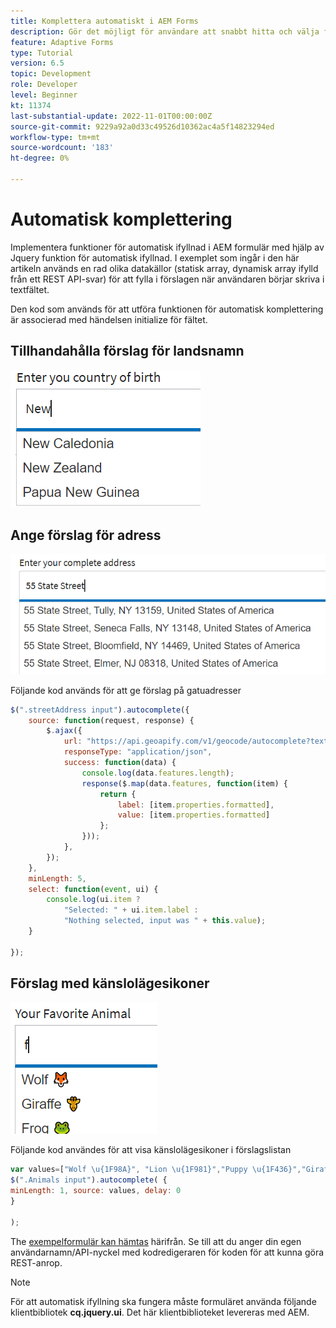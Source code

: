 ```yaml
---
title: Komplettera automatiskt i AEM Forms
description: Gör det möjligt för användare att snabbt hitta och välja från en ifylld lista med värden när de skriver, med hjälp av sökning och filtrering.
feature: Adaptive Forms
type: Tutorial
version: 6.5
topic: Development
role: Developer
level: Beginner
kt: 11374
last-substantial-update: 2022-11-01T00:00:00Z
source-git-commit: 9229a92a0d33c49526d10362ac4a5f14823294ed
workflow-type: tm+mt
source-wordcount: '183'
ht-degree: 0%

---
```


# Automatisk komplettering

Implementera funktioner för automatisk ifyllnad i AEM formulär med hjälp av Jquery funktion för automatisk ifyllnad.
I exemplet som ingår i den här artikeln används en rad olika datakällor (statisk array, dynamisk array ifylld från ett REST API-svar) för att fylla i förslagen när användaren börjar skriva i textfältet.

Den kod som används för att utföra funktionen för automatisk komplettering är associerad med händelsen initialize för fältet.


## Tillhandahålla förslag för landsnamn

![landsförslag](assets/auto-complete1.png)

## Ange förslag för adress

![landsförslag](assets/auto-complete2.png)

Följande kod används för att ge förslag på gatuadresser

```javascript
$(".streetAddress input").autocomplete({
    source: function(request, response) {
        $.ajax({
            url: "https://api.geoapify.com/v1/geocode/autocomplete?text=" + request.term + "&apiKey=Your API Key", //please get your own API key with geoapify.com
            responseType: "application/json",
            success: function(data) {
                console.log(data.features.length);
                response($.map(data.features, function(item) {
                    return {
                        label: [item.properties.formatted],
                        value: [item.properties.formatted]
                    };
                }));
            },
        });
    },
    minLength: 5,
    select: function(event, ui) {
        console.log(ui.item ?
            "Selected: " + ui.item.label :
            "Nothing selected, input was " + this.value);
    }

});
```

## Förslag med känslolägesikoner

![landsförslag](assets/auto-complete3.png)

Följande kod användes för att visa känslolägesikoner i förslagslistan

```javascript
var values=["Wolf \u{1F98A}", "Lion \u{1F981}","Puppy \u{1F436}","Giraffe \u{1F992}","Frog \u{1F438}"];
$(".Animals input").autocomplete( {
minLength: 1, source: values, delay: 0
}

);
```

The [exempelformulär kan hämtas](assets/auto-complete-form.zip) härifrån. Se till att du anger din egen användarnamn/API-nyckel med kodredigeraren för koden för att kunna göra REST-anrop.

>[!NOTE]
>
> För att automatisk ifyllning ska fungera måste formuläret använda följande klientbibliotek **cq.jquery.ui**. Det här klientbiblioteket levereras med AEM.
